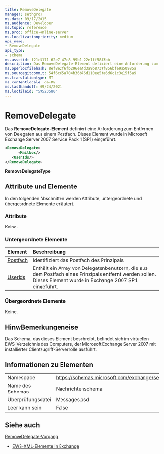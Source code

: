 ```yaml
---
title: RemoveDelegate
manager: sethgros
ms.date: 09/17/2015
ms.audience: Developer
ms.topic: reference
ms.prod: office-online-server
ms.localizationpriority: medium
api_name:
- RemoveDelegate
api_type:
- schema
ms.assetid: f21c5171-62e7-47c8-99b1-22e1ff5883bb
description: Das RemoveDelegate-Element definiert eine Anforderung zum Entfernen von Delegaten aus einem Postfach. Dieses Element wurde in Microsoft Exchange Server 2007 Service Pack 1 (SP1) eingeführt.
ms.openlocfilehash: 8ef8e2f6fb296ea4d3a9b8739f856bfe9a50985a
ms.sourcegitcommit: 54f6cd5a704b36b76d110ee53a6d6c1c3e15f5a9
ms.translationtype: MT
ms.contentlocale: de-DE
ms.lasthandoff: 09/24/2021
ms.locfileid: "59523580"
---
```

# <a name="removedelegate"></a>RemoveDelegate

Das **RemoveDelegate-Element** definiert eine Anforderung zum Entfernen von Delegaten aus einem Postfach. Dieses Element wurde in Microsoft Exchange Server 2007 Service Pack 1 (SP1) eingeführt. 
  
```xml
<RemoveDelegate>
      <Mailbox/>
   <UserIds/>
</RemoveDelegate>
```

 **RemoveDelegateType**
## <a name="attributes-and-elements"></a>Attribute und Elemente

In den folgenden Abschnitten werden Attribute, untergeordnete und übergeordnete Elemente erläutert.
  
### <a name="attributes"></a>Attribute

Keine.
  
### <a name="child-elements"></a>Untergeordnete Elemente

|**Element**|**Beschreibung**|
|:-----|:-----|
|[Postfach](mailbox.md) <br/> |Identifiziert das Postfach des Prinzipals.  <br/> |
|[UserIds](userids.md) <br/> |Enthält ein Array von Delegatenbenutzern, die aus dem Postfach eines Prinzipals entfernt werden sollen. Dieses Element wurde in Exchange 2007 SP1 eingeführt.  <br/> |
   
### <a name="parent-elements"></a>Übergeordnete Elemente

Keine.
  
## <a name="remarks"></a>HinwBemerkungeneise

Das Schema, das dieses Element beschreibt, befindet sich im virtuellen EWS-Verzeichnis des Computers, der Microsoft Exchange Server 2007 mit installierter Clientzugriff-Serverrolle ausführt.
  
## <a name="element-information"></a>Informationen zu Elementen

|||
|:-----|:-----|
|Namespace  <br/> |https://schemas.microsoft.com/exchange/services/2006/messages  <br/> |
|Name des Schemas  <br/> |Nachrichtenschema  <br/> |
|Überprüfungsdatei  <br/> |Messages.xsd  <br/> |
|Leer kann sein  <br/> |False  <br/> |
   
## <a name="see-also"></a>Siehe auch



[RemoveDelegate-Vorgang](removedelegate-operation.md)


- [EWS-XML-Elemente in Exchange](ews-xml-elements-in-exchange.md)

